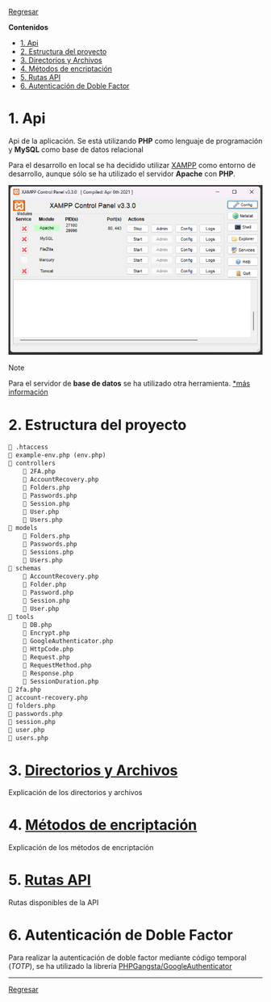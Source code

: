 [XAMPP imagen]: ../assets/xampp.png

[PHPGangsta/GoogleAuthenticator]: https://github.com/PHPGangsta/GoogleAuthenticator
[XAMPP]: https://www.apachefriends.org/es/index.html

[Regresar](../README.md)

**Contenidos**

- [1. Api](#1-api)
- [2. Estructura del proyecto](#2-estructura-del-proyecto)
- [3. Directorios y Archivos](#3-directorios-y-archivos)
- [4. Métodos de encriptación](#4-métodos-de-encriptación)
- [5. Rutas API](#5-rutas-api)
- [6. Autenticación de Doble Factor](#6-autenticación-de-doble-factor)


# 1. Api
Api de la aplicación. Se está utilizando **PHP** como lenguaje de programación y **MySQL** como base de datos relacional

Para el desarrollo en local se ha decidido utilizar [XAMPP] como entorno de desarrollo, aunque sólo se ha utilizado el servidor **Apache** con **PHP**.

![XAMPP imagen]

> [!NOTE]
> Para el servidor de **base de datos** se ha utilizado otra herramienta. [*más información](../db/README.md)


# 2. Estructura del proyecto

```text
📄 .htaccess
📄 example-env.php (env.php)
📁 controllers
    📄 2FA.php
    📄 AccountRecovery.php
    📄 Folders.php
    📄 Passwords.php
    📄 Session.php
    📄 User.php
    📄 Users.php
📁 models
    📄 Folders.php
    📄 Passwords.php
    📄 Sessions.php
    📄 Users.php
📁 schemas
    📄 AccountRecovery.php
    📄 Folder.php
    📄 Password.php
    📄 Session.php
    📄 User.php
📁 tools
    📄 DB.php
    📄 Encrypt.php
    📄 GoogleAuthenticator.php
    📄 HttpCode.php
    📄 Request.php
    📄 RequestMethod.php
    📄 Response.php
    📄 SessionDuration.php
📄 2fa.php
📄 account-recovery.php
📄 folders.php
📄 passwords.php
📄 session.php
📄 user.php
📄 users.php
```


# 3. [Directorios y Archivos](directories-files.md)
Explicación de los directorios y archivos


# 4. [Métodos de encriptación](encryption-methods.md)
Explicación de los métodos de encriptación


# 5. [Rutas API](api-routes.md)
Rutas disponibles de la API


# 6. Autenticación de Doble Factor
Para realizar la autenticación de doble factor mediante código temporal (*TOTP*), se ha utilizado la librería [PHPGangsta/GoogleAuthenticator]


---

[Regresar](../README.md)
